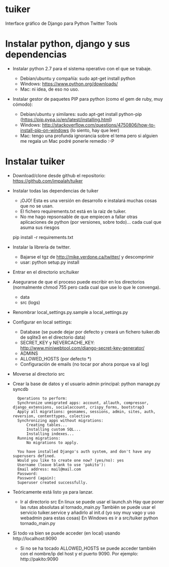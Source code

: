 # tuiker
Interface gráfico de Django para Python Twitter Tools


Instalar python, django y sus dependencias
===

- Instalar python 2.7 para el sistema operativo con el que se trabaje.
	* Debian/ubuntu y compañía: sudo apt-get install python
	* Windows: https://www.python.org/downloads/
	* Mac: ni idea, de eso no uso.
	
- Instalar gestor de paquetes PIP para python (como el gem de ruby, muy cómodo):
	* Debian/ubuntu y similares: sudo apt-get install python-pip (https://pip.pypa.io/en/latest/installing.html)
	* Windows: http://stackoverflow.com/questions/4750806/how-to-install-pip-on-windows (lo siento, hay que leer)
	* Mac: tengo una profunda ignorancia sobre el tema pero si alguien me regala un Mac podré ponerle remedio :-P



Instalar tuiker
===

- Download/clone desde github el repositorio: https://github.com/impalah/tuiker
- Instalar todas las dependencias de tuiker
	* ¡OJO! Esta es una versión en desarrollo e instalará muchas cosas que no se usan.
	* El fichero requirements.txt está en la raiz de tuiker.
	* No me hago repsonsable de que empiecen a fallar otras aplicaciones de python (por versiones, sobre todo)... cada cual que asuma sus riesgos
	
	pip install -r requirements.txt

- Instalar la librería de twitter.
	* Bajarse el tgz de http://mike.verdone.ca/twitter/ y descomprimir
	* usar: python setup.py install

- Entrar en el directorio src/tuiker
- Asegurarse de que el proceso puede escribir en los directorios (normalmente chmod 755 pero cada cual que use lo que le convenga).
	* data
	* src (logs)
- Renombrar local_settings.py.sample a local_settings.py
- Configurar en local settings:
	- Database (se puede dejar por defecto y creará un fichero tuiker.db de sqlite3 en el directorio data)
	- SECRET_KEY y NEVERCACHE_KEY: http://www.miniwebtool.com/django-secret-key-generator/
	- ADMINS
	- ALLOWED_HOSTS (por defecto *)
	- Configuración de emails (no tocar por ahora porque va al log)
- Moverse al directorio src
- Crear la base de datos y el usuario admin principal:
	python manage.py syncdb

		Operations to perform:
  		Synchronize unmigrated apps: account, allauth, compressor, django_extensions, socialaccount, crispy_forms, bootstrap3
  		Apply all migrations: geonames, sessions, admin, sites, auth, reversion, contenttypes, colectivo
		Synchronizing apps without migrations:
  			Creating tables...
  			Installing custom SQL...
  			Installing indexes...
		Running migrations:
  			No migrations to apply.

		You have installed Django's auth system, and don't have any superusers defined.
		Would you like to create one now? (yes/no): yes
		Username (leave blank to use 'pakito'):
		Email address: mail@mail.com
		Password:
		Password (again):
		Superuser created successfully.

- Teóricamente está listo ya para lanzar.
	* Ir al directorio src
	En linux se puede usar el launch.sh
		Hay que poner las rutas absolutas al tornado_main.py
	También se puede usar el servicio tuiker.service y añadirlo al init.d (yo soy muy vago y uso webadmin para estas cosas)
	En Windows es ir a src/tuiker
		python tornado_main.py
		
- Si todo va bien se puede acceder (en local) usando http://localhost:9090
	* Si no se ha tocado ALLOWED_HOSTS se puede acceder también con el nombre/ip del host y el puerto 9090.
		Por ejemplo: http://pakito:9090


	
		

	
	
	
	
